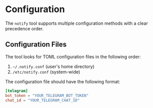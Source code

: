 # Configuration

The `notify` tool supports multiple configuration methods with a clear precedence order.

## Configuration Files

The tool looks for TOML configuration files in the following order:

1. `~/.notify.conf` (user's home directory)
2. `/etc/notify.conf` (system-wide)

The configuration file should have the following format:

```toml
[telegram]
bot_token = "YOUR_TELEGRAM_BOT_TOKEN"
chat_id = "YOUR_TELEGRAM_CHAT_ID"
